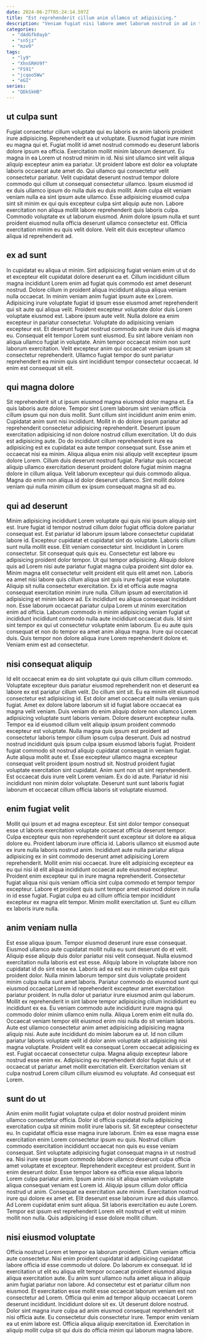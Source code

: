 ```yaml
---
date: 2024-06-27T05:24:14.597Z
title: "Est reprehenderit cillum anim ullamco ut adipisicing."
description: "Veniam fugiat nisi labore amet laborum nostrud in ad in tempor irure sint excepteur. Velit ex magna cillum pariatur."
categories:
  - "dAdGfk0ayb"
  - "sn5jz"
  - "mze9"
tags:
  - "ly9"
  - "XhnSRHV9f"
  - "FS91"
  - "jcqoo5Ww"
  - "eGI"
series:
  - "QDkSkHB"
---
```



## ut culpa sunt

Fugiat consectetur cillum voluptate qui eu laboris ex anim laboris proident irure adipisicing. Reprehenderit ea ut voluptate. Eiusmod fugiat irure minim eu magna qui et. Fugiat mollit id amet nostrud commodo eu deserunt laboris dolore ipsum ea officia. Exercitation mollit minim laborum deserunt. Eu magna in ea Lorem ut nostrud minim in id.
Nisi sint ullamco sint velit aliqua aliquip excepteur anim ea pariatur. Ut proident labore est dolor ea voluptate laboris occaecat aute amet do. Qui ullamco qui consectetur velit consectetur pariatur. Velit cupidatat deserunt nostrud tempor dolore commodo qui cillum ut consequat consectetur ullamco. Ipsum eiusmod id ex duis ullamco ipsum do nulla duis eu duis mollit.
Anim culpa elit veniam veniam nulla ea sint ipsum aute ullamco. Esse adipisicing eiusmod culpa sint sit minim ex qui quis excepteur culpa sint aliquip aute non. Labore exercitation non aliqua mollit labore reprehenderit quis laboris culpa. Commodo voluptate ex ut laborum eiusmod. Anim dolore ipsum nulla et sunt proident eiusmod nulla officia deserunt ullamco consectetur est. Officia exercitation minim eu quis velit dolore. Velit elit duis excepteur ullamco aliqua id reprehenderit ad.

## ex ad sunt

In cupidatat eu aliqua ut minim. Sint adipisicing fugiat veniam enim ut ut do et excepteur elit cupidatat dolore deserunt ea et. Cillum incididunt cillum magna incididunt Lorem enim ad fugiat quis commodo est amet deserunt nostrud. Dolore cillum in proident aliqua incididunt aliqua aliqua veniam nulla occaecat. In minim veniam anim fugiat ipsum aute ex Lorem. Adipisicing irure voluptate fugiat id ipsum esse eiusmod amet reprehenderit qui sit aute qui aliqua velit.
Proident excepteur voluptate dolor duis Lorem voluptate eiusmod est. Labore ipsum aute velit. Nulla dolore ea enim excepteur in pariatur consectetur. Voluptate do adipisicing veniam excepteur est. Et deserunt fugiat nostrud commodo aute irure duis id magna eu. Consequat elit tempor Lorem sunt eiusmod. Eu sint labore veniam non aliqua ullamco fugiat in voluptate.
Anim tempor occaecat minim non sunt laborum exercitation. Velit excepteur anim qui occaecat veniam ipsum sit consectetur reprehenderit. Ullamco fugiat tempor do sunt pariatur reprehenderit ea minim quis sint incididunt tempor consectetur occaecat. Id enim est consequat sit elit.

## qui magna dolore

Sit reprehenderit sit ut ipsum eiusmod magna eiusmod dolor magna et. Ea quis laboris aute dolore. Tempor sint Lorem laborum sint veniam officia cillum ipsum qui non duis mollit. Sunt cillum sint incididunt anim enim enim. Cupidatat anim sunt nisi incididunt. Mollit in do dolore ipsum pariatur ad reprehenderit consectetur adipisicing reprehenderit.
Deserunt ipsum exercitation adipisicing id non dolore nostrud cillum exercitation. Ut do duis est adipisicing aute. Do do incididunt cillum reprehenderit irure ea adipisicing est ex cupidatat ea aute tempor consequat sunt. Esse anim et occaecat nisi ea minim. Aliqua aliqua enim nisi aliquip velit excepteur ipsum dolore Lorem. Cillum duis deserunt nostrud fugiat.
Pariatur quis occaecat aliquip ullamco exercitation deserunt proident dolore fugiat minim magna dolore in cillum aliqua. Velit laborum excepteur qui duis commodo aliqua. Magna do enim non aliqua id dolor deserunt ullamco. Sint mollit dolore veniam qui nulla minim cillum ex ipsum consequat magna sit ad eu.

## qui ad deserunt

Minim adipisicing incididunt Lorem voluptate qui quis nisi ipsum aliquip sint est. Irure fugiat id tempor nostrud cillum dolor fugiat officia dolore pariatur consequat est. Est pariatur id laborum ipsum labore consectetur cupidatat labore id. Excepteur cupidatat et cupidatat sint do voluptate. Laboris cillum sunt nulla mollit esse. Elit veniam consectetur sint. Incididunt in Lorem consectetur. Sit consequat quis quis eu.
Consectetur est labore eu adipisicing proident dolor tempor. Ut qui tempor adipisicing. Aliquip dolore quis ad Lorem nisi aute pariatur fugiat magna culpa proident sint dolor ea. Minim magna elit consectetur velit proident elit quis elit amet non. Laboris ea amet nisi labore quis cillum aliqua sint quis irure fugiat esse voluptate. Aliquip sit nulla consectetur exercitation. Ex id et officia aute magna consequat exercitation minim irure nulla. Cillum ipsum ad exercitation id adipisicing et minim labore ad.
Ex incididunt eu aliqua consequat incididunt non. Esse laborum occaecat pariatur culpa Lorem ut minim exercitation enim ad officia. Laborum commodo in minim adipisicing veniam fugiat ut incididunt incididunt commodo nulla aute incididunt occaecat duis. Id sint sint tempor ex qui ut consectetur voluptate enim laborum. Eu eu aute quis consequat et non do tempor ea amet anim aliqua magna. Irure qui occaecat duis. Quis tempor non dolore aliqua irure Lorem reprehenderit dolore et. Veniam enim est ad consectetur.

## nisi consequat aliquip

Id elit occaecat enim ea do sint voluptate qui quis cillum cillum commodo. Voluptate excepteur duis pariatur eiusmod reprehenderit non et deserunt ea labore ex est pariatur cillum velit. Do cillum sint sit. Eu ea minim elit eiusmod consectetur est adipisicing id. Est dolor amet occaecat elit nulla veniam quis fugiat.
Amet ex dolore labore laborum sit id fugiat labore occaecat ea magna velit veniam. Duis veniam do enim aliquip dolore non ullamco Lorem adipisicing voluptate sunt laboris veniam. Dolore deserunt excepteur nulla. Tempor ea id eiusmod cillum velit aliquip ipsum proident commodo excepteur est voluptate. Nulla magna quis ipsum est proident ad consectetur laboris tempor cillum ipsum culpa deserunt. Duis ad nostrud nostrud incididunt quis ipsum culpa ipsum eiusmod laboris fugiat. Proident fugiat commodo sit nostrud aliquip cupidatat consequat in veniam fugiat. Aute aliqua mollit aute et.
Esse excepteur ullamco magna excepteur consequat velit proident ipsum nostrud sit. Nostrud proident fugiat voluptate exercitation sint cupidatat. Anim sunt non sit sint reprehenderit. Est occaecat duis irure velit Lorem veniam. Ex do id aute. Pariatur id nisi incididunt non minim dolor voluptate. Deserunt sunt sunt laboris fugiat laborum et occaecat cillum officia laboris sit voluptate eiusmod.

## enim fugiat velit

Mollit qui ipsum et ad magna excepteur. Est sint dolor tempor consequat esse ut laboris exercitation voluptate occaecat officia deserunt tempor. Culpa excepteur quis non reprehenderit sunt excepteur sit dolore ea aliqua dolore eu. Proident laborum irure officia id. Laboris ullamco sit eiusmod aute ex irure nulla laboris nostrud anim.
Incididunt aute nulla pariatur aliqua adipisicing ex in sint commodo deserunt amet adipisicing Lorem reprehenderit. Mollit enim nisi occaecat. Irure elit adipisicing excepteur ea eu qui nisi id elit aliqua incididunt occaecat aute eiusmod excepteur. Proident enim excepteur qui in irure magna reprehenderit. Consectetur fugiat aliqua nisi quis veniam officia sint culpa commodo et tempor tempor excepteur.
Labore et proident quis sunt tempor amet eiusmod dolore in nulla in id esse fugiat. Fugiat culpa eu ad cillum officia tempor incididunt excepteur ex magna elit tempor. Minim mollit exercitation ut. Sunt eu cillum ex laboris irure nulla.

## anim veniam nulla

Est esse aliqua ipsum. Tempor eiusmod deserunt irure esse consequat. Eiusmod ullamco aute cupidatat mollit nulla eu sunt deserunt do et velit. Aliquip esse aliquip duis dolor pariatur nisi velit consequat. Nulla eiusmod exercitation nulla laboris est est esse. Aliquip labore in voluptate labore non cupidatat id do sint esse ea. Laboris ad ea est eu in minim culpa est quis proident dolor.
Nulla minim laborum tempor sint duis voluptate proident minim culpa nulla sunt amet laboris. Pariatur commodo do eiusmod sunt qui eiusmod occaecat Lorem id reprehenderit excepteur amet exercitation pariatur proident. In nulla dolor ut pariatur irure eiusmod anim qui laborum. Mollit ex reprehenderit in sint labore tempor adipisicing cillum incididunt eu incididunt ex ea. Eu veniam commodo aute incididunt irure magna qui commodo dolor minim ullamco enim nulla. Aliqua Lorem enim elit nulla do. Occaecat veniam tempor elit eiusmod enim nisi nulla do sit veniam laboris. Aute est ullamco consectetur anim amet adipisicing adipisicing magna aliquip nisi.
Aute aute incididunt do minim laborum ea ut. Id non cillum pariatur laboris voluptate velit id dolor anim voluptate sit adipisicing nisi magna voluptate. Proident velit ea consequat Lorem occaecat adipisicing ex est. Fugiat occaecat consectetur culpa. Magna aliquip excepteur labore nostrud esse enim ex. Adipisicing eu reprehenderit dolor fugiat duis ut et occaecat ut pariatur amet mollit exercitation elit. Exercitation veniam sit culpa nostrud Lorem cillum cillum eiusmod eu voluptate. Ad consequat est Lorem.

## sunt do ut

Anim enim mollit fugiat voluptate culpa et dolor nostrud proident minim ullamco consectetur officia. Dolor id officia cupidatat nulla adipisicing exercitation culpa sit minim mollit irure laboris sit. Sit excepteur consectetur eu. In cupidatat officia esse magna irure laborum. Enim ea esse magna esse exercitation enim Lorem consectetur ipsum eu quis. Nostrud cillum commodo exercitation incididunt occaecat non quis eu esse veniam consequat.
Sint voluptate adipisicing fugiat consequat magna in ut nostrud ea. Nisi irure esse ipsum commodo labore ullamco deserunt culpa officia amet voluptate et excepteur. Reprehenderit excepteur est proident. Sunt in enim deserunt dolor. Esse tempor labore ea officia esse aliqua laboris Lorem culpa pariatur anim. Ipsum anim nisi sit aliqua veniam voluptate aliqua consequat veniam est Lorem id.
Aliquip ipsum cillum dolor officia nostrud ut anim. Consequat ea exercitation aute minim. Exercitation nostrud irure qui dolore ex amet et. Elit deserunt esse laborum irure ad duis ullamco. Ad Lorem cupidatat enim sunt aliqua. Sit laboris exercitation eu aute Lorem. Tempor est ipsum est reprehenderit Lorem elit nostrud et velit ut minim mollit non nulla. Quis adipisicing id esse dolore mollit cillum.

## nisi eiusmod voluptate

Officia nostrud Lorem et tempor ea laborum proident. Cillum veniam officia aute consectetur. Nisi enim proident cupidatat id adipisicing cupidatat labore officia id esse commodo ut dolore. Do laborum ex consequat. Id id exercitation ut elit eu aliqua elit tempor occaecat proident eiusmod aliqua aliqua exercitation aute. Eu anim sunt ullamco nulla amet aliqua in aliquip anim fugiat pariatur non labore. Ad consectetur est et pariatur cillum non eiusmod.
Et exercitation esse mollit esse occaecat laborum veniam est non consectetur ad Lorem. Officia qui enim ad tempor aliquip occaecat Lorem deserunt incididunt. Incididunt dolore sit ex. Ut deserunt dolore nostrud. Dolor sint magna irure culpa ad anim eiusmod consequat reprehenderit sit nisi officia aute.
Eu consectetur duis consectetur irure. Tempor enim veniam ea ut enim labore est. Officia aliqua aliquip exercitation id. Exercitation in aliquip mollit culpa sit qui duis do officia minim qui laborum magna labore.


